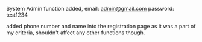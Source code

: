 System Admin function added,
email: admin@gmail.com 
password: test1234

added phone number and name into the registration page as it was a part of my criteria, shouldn't affect any other functions though.
